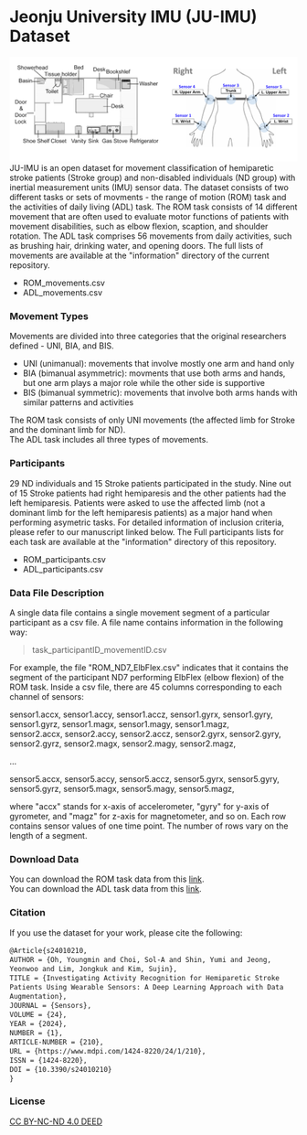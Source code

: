 # Jeonju University IMU (JU-IMU) Dataset
![](./figure/Figure1_Location_Sensors.png)
JU-IMU is an open dataset for movement classification of hemiparetic stroke patients (Stroke group) and non-disabled individuals (ND group) with inertial measurement units (IMU) sensor data.
The dataset consists of two different tasks or sets of movments - the range of motion (ROM) task and the activities of daily living (ADL) task.
The ROM task consists of 14 different movement that are often used to evaluate motor functions of patients with movement disabilities, such as elbow flexion, scaption, and shoulder rotation.
The ADL task comprises 56 movements from daily activities, such as brushing hair, drinking water, and opening doors. The full lists of movements are available at the "information" directory of the current repository.

* ROM_movements.csv
* ADL_movements.csv

### Movement Types
Movements are divided into three categories that the original researchers defined - UNI, BIA, and BIS.
* UNI (unimanual): movements that involve mostly one arm and hand only
* BIA (bimanual asymmetric): movments that use both arms and hands, but one arm plays a major role while the other side is supportive
* BIS (bimanual symmetric): movements that involve both arms hands with similar patterns and activities

The ROM task consists of only UNI movements (the affected limb for Stroke and the dominant limb for ND).  
The ADL task includes all three types of movements.

### Participants
29 ND individuals and 15 Stroke patients participated in the study. Nine out of 15 Stroke patients had right hemiparesis and the other patients had the left hemiparesis.
Patients were asked to use the affected limb (not a dominant limb for the left hemiparesis patients) as a major hand when performing asymetric tasks.
For detailed information of inclusion criteria, please refer to our manuscript linked below.
The Full participants lists for each task are available at the "information" directory of this repository.

* ROM_participants.csv
* ADL_participants.csv

### Data File Description
A single data file contains a single movement segment of a particular participant as a csv file.
A file name contains information in the following way:  
> task_participantID_movementID.csv

For example, the file "ROM_ND7_ElbFlex.csv" indicates that it contains the segment of the participant ND7 performing ElbFlex (elbow flexion) of the ROM task.
Inside a csv file, there are 45 columns corresponding to each channel of sensors:

sensor1.accx, sensor1.accy, sensor1.accz, sensor1.gyrx, sensor1.gyry, sensor1.gyrz, sensor1.magx, sensor1.magy, sensor1.magz,  
sensor2.accx, sensor2.accy, sensor2.accz, sensor2.gyrx, sensor2.gyry, sensor2.gyrz, sensor2.magx, sensor2.magy, sensor2.magz, 

...  

sensor5.accx, sensor5.accy, sensor5.accz, sensor5.gyrx, sensor5.gyry, sensor5.gyrz, sensor5.magx, sensor5.magy, sensor5.magz,


where "accx" stands for x-axis of accelerometer, "gyry" for y-axis of gyrometer, and "magz" for z-axis for magnetometer, and so on.
Each row contains sensor values of one time point. The number of rows vary on the length of a segment.

### Download Data
You can download the ROM task data from this [link](https://drive.google.com/drive/folders/1-4axe1hpy6C34KveSywBWDqgDbRT5z9m?usp=sharing).  
You can download the ADL task data from this [link](https://drive.google.com/drive/folders/1-6ibKHCkdEMnUaM82GnBciCxYO0kxNUB?usp=sharing).

### Citation
If you use the dataset for your work, please cite the following:
```
@Article{s24010210,
AUTHOR = {Oh, Youngmin and Choi, Sol-A and Shin, Yumi and Jeong, Yeonwoo and Lim, Jongkuk and Kim, Sujin},
TITLE = {Investigating Activity Recognition for Hemiparetic Stroke Patients Using Wearable Sensors: A Deep Learning Approach with Data Augmentation},
JOURNAL = {Sensors},
VOLUME = {24},
YEAR = {2024},
NUMBER = {1},
ARTICLE-NUMBER = {210},
URL = {https://www.mdpi.com/1424-8220/24/1/210},
ISSN = {1424-8220},
DOI = {10.3390/s24010210}
}
```

### License
[CC BY-NC-ND 4.0 DEED](https://creativecommons.org/licenses/by-nc-nd/4.0/)










